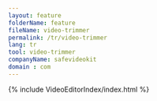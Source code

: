 ```yaml
---
layout: feature
folderName: feature
fileName: video-trimmer
permalink: /tr/video-trimmer
lang: tr
tool: video-trimmer
companyName: safevideokit
domain : com
---
```


{% include VideoEditorIndex/index.html %}

   